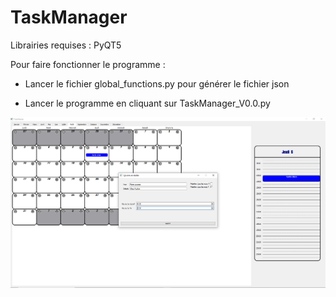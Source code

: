 # TaskManager

Librairies requises :
PyQT5

Pour faire fonctionner le programme :
- Lancer le fichier global_functions.py pour générer le fichier json

- Lancer le programme en cliquant sur TaskManager_V0.0.py


![screen](./Capture.PNG)